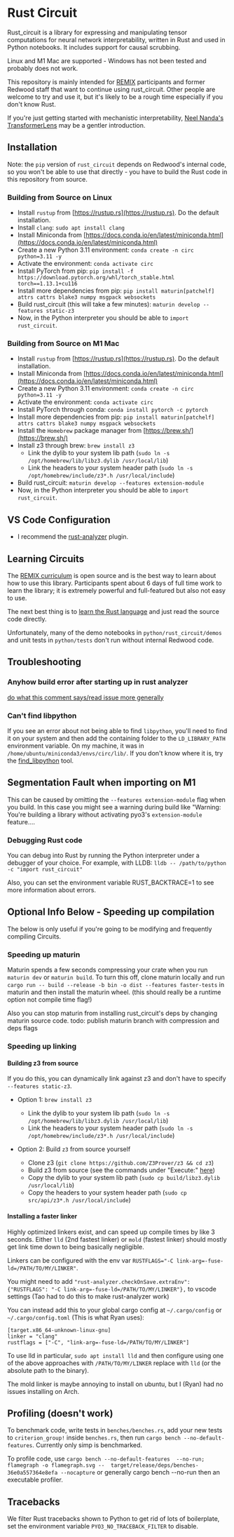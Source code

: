 # Rust Circuit

Rust_circuit is a library for expressing and manipulating tensor computations for neural network interpretability, written in Rust and used in Python notebooks. It includes support for causal scrubbing.

Linux and M1 Mac are supported - Windows has not been tested and probably does not work.

This repository is mainly intended for [REMIX](https://www.redwoodresearch.org/remix) participants and former Redwood staff that want to continue using rust_circuit. Other people are welcome to try and use it, but it's likely to be a rough time especially if you don't know Rust.

If you're just getting started with mechanistic interpretability, [Neel Nanda's TransformerLens](https://github.com/neelnanda-io/TransformerLens) may be a gentler introduction.

## Installation

Note: the `pip` version of `rust_circuit` depends on Redwood's internal code, so you won't be able to use that directly - you have to build the Rust code in this repository from source.

### Building from Source on Linux

- Install `rustup` from [https://rustup.rs](https://rustup.rs). Do the default installation.
- Install `clang`: `sudo apt install clang`
- Install Miniconda from [https://docs.conda.io/en/latest/miniconda.html](https://docs.conda.io/en/latest/miniconda.html)
- Create a new Python 3.11 environment: `conda create -n circ python=3.11 -y`
- Activate the environment: `conda activate circ`
- Install PyTorch from pip:  `pip install -f https://download.pytorch.org/whl/torch_stable.html torch==1.13.1+cu116`
- Install more dependencies from pip: `pip install maturin[patchelf] attrs cattrs blake3 numpy msgpack websockets`
- Build rust_circuit (this will take a few minutes): `maturin develop --features static-z3`
- Now, in the Python interpreter you should be able to `import rust_circuit`.

### Building from Source on M1 Mac

- Install `rustup` from [https://rustup.rs](https://rustup.rs). Do the default installation.
- Install Miniconda from [https://docs.conda.io/en/latest/miniconda.html](https://docs.conda.io/en/latest/miniconda.html)
- Create a new Python 3.11 environment: `conda create -n circ python=3.11 -y`
- Activate the environment: `conda activate circ`
- Install PyTorch through conda: `conda install pytorch -c pytorch`
- Install more dependencies from pip: `pip install maturin[patchelf] attrs cattrs blake3 numpy msgpack websockets`
- Install the `Homebrew` package manager from [https://brew.sh/](https://brew.sh/)
- Install z3 through brew: `brew install z3`
  - Link the dylib to your system lib path (`sudo ln -s /opt/homebrew/lib/libz3.dylib /usr/local/lib`)
  - Link the headers to your system header path (`sudo ln -s /opt/homebrew/include/z3*.h /usr/local/include`)
- Build rust_circuit: `maturin develop --features extension-module`
- Now, in the Python interpreter you should be able to `import rust_circuit`.

## VS Code Configuration

- I recommend the [rust-analyzer](https://marketplace.visualstudio.com/items?itemName=rust-lang.rust-analyzer) plugin.

## Learning Circuits

The [REMIX curriculum](https://github.com/redwoodresearch/remix_public) is open source and is the best way to learn about how to use this library. Participants spent about 6 days of full time work to learn the library; it is extremely powerful and full-featured but also not easy to use.

The next best thing is to [learn the Rust language](https://doc.rust-lang.org/book/) and just read the source code directly.

Unfortunately, many of the demo notebooks in `python/rust_circuit/demos` and unit tests in `python/tests` don't run without internal Redwood code.

## Troubleshooting

### Anyhow build error after starting up in rust analyzer

[do what this comment says/read issue more generally](https://github.com/dtolnay/anyhow/issues/250#issuecomment-1209629746)

### Can't find libpython

If you see an error about not being able to find `libpython`, you'll need to find it on your system and then add the containing folder to the `LD_LIBRARY_PATH` environment variable. On my machine, it was in `/home/ubuntu/miniconda3/envs/circ/lib/`. If you don't know where it is, try the [find_libpython](https://pypi.org/project/find-libpython/) tool.

## Segmentation Fault when importing on M1

This can be caused by omitting the `--features extension-module` flag when you build. In this case you might see a warning during build like "Warning: You're building a library without activating pyo3's `extension-module` feature....

### Debugging Rust code

You can debug into Rust by running the Python interpreter under a debugger of your choice. For example, with LLDB: `lldb -- /path/to/python -c "import rust_circuit"`

Also, you can set the environment variable RUST_BACKTRACE=1 to see more information about errors.

## Optional Info Below - Speeding up compilation

The below is only useful if you're going to be modifying and frequently compiling Circuits.

### Speeding up maturin

Maturin spends a few seconds compressing your crate when you run `maturin dev` or `maturin build`. To turn this off, clone maturin locally and run `cargo run -- build --release -b bin -o dist --features faster-tests` in maturin and then install the maturin wheel. (this should really be a runtime option not compile time flag!)

Also you can stop maturin from installing rust_circuit's deps by changing maturin source code. todo: publish maturin branch with compression and deps flags

### Speeding up linking

#### Building z3 from source

If you do this, you can dynamically link against z3 and don't have to specify `--features static-z3`.

- Option 1: `brew install z3`
  - Link the dylib to your system lib path (`sudo ln -s /opt/homebrew/lib/libz3.dylib /usr/local/lib`)
  - Link the headers to your system header path (`sudo ln -s /opt/homebrew/include/z3*.h /usr/local/include`)

- Option 2: Build `z3` from source yourself
  - Clone z3 (`git clone https://github.com/Z3Prover/z3 && cd z3`)
  - Build z3 from source (see the commands under "Execute:" [here](https://github.com/Z3Prover/z3#building-z3-using-make-and-gccclang))
  - Copy the dylib to your system lib path (`sudo cp build/libz3.dylib /usr/local/lib`)
  - Copy the headers to your system header path (`sudo cp src/api/z3*.h /usr/local/include`)

#### Installing a faster linker

Highly optimized linkers exist, and can speed up compile times by like 3 seconds. Either `lld` (2nd fastest linker) or `mold` (fastest linker) should mostly get link time down to being basically negligible.

Linkers can be configured with the env var `RUSTFLAGS="-C link-arg=-fuse-ld=/PATH/TO/MY/LINKER"`.

You might need to add `"rust-analyzer.checkOnSave.extraEnv": {"RUSTFLAGS": "-C link-arg=-fuse-ld=/PATH/TO/MY/LINKER"},` to vscode settings (Tao had to do this to make rust-analyzer work)

You can instead add this to your global cargo config at `~/.cargo/config` or `~/.cargo/config.toml` (This is what Ryan uses):

```
[target.x86_64-unknown-linux-gnu]
linker = "clang"
rustflags = ["-C", "link-arg=-fuse-ld=/PATH/TO/MY/LINKER"]
```

To use lld in particular,  `sudo apt install lld` and then configure using one
of the above approaches with `/PATH/TO/MY/LINKER` replace with `lld` (or the absolute path
to the binary).

The mold linker is maybe annoying to install on ubuntu, but I (Ryan) had no issues installing on Arch.

## Profiling (doesn't work)

To benchmark code, write tests in `benches/benches.rs`, add your new tests to `criterion_group!` inside `benches.rs`, then run `cargo bench --no-default-features`.
Currently only simp is benchmarked.

To profile code, use
`cargo bench --no-default-features  --no-run; flamegraph -o flamegraph.svg --  target/release/deps/benches-36e0a557364e8efa --nocapture`
or generally cargo bench --no-run then an executable profiler.

## Tracebacks

We filter Rust tracebacks shown to Python to get rid of lots of boilerplate, set the environment variable `PYO3_NO_TRACEBACK_FILTER` to disable.
